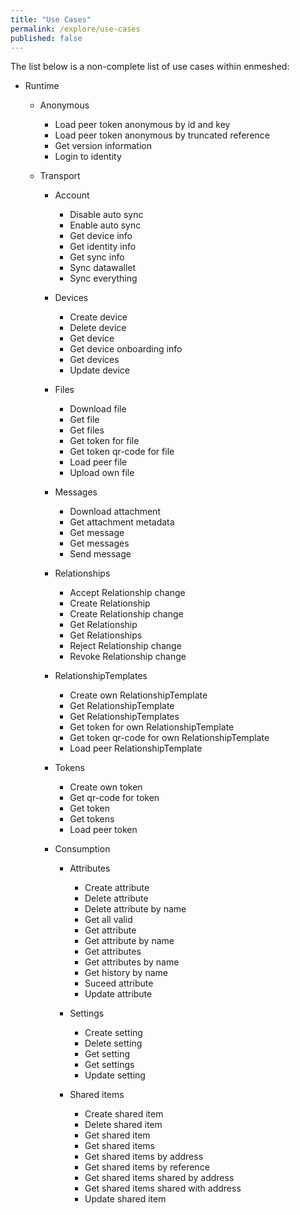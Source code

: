 ```yaml
---
title: "Use Cases"
permalink: /explore/use-cases
published: false
---
```


The list below is a non-complete list of use cases within enmeshed:

- Runtime

  - Anonymous
    - Load peer token anonymous by id and key
    - Load peer token anonymous by truncated reference
    - Get version information
    - Login to identity
  - Transport

    - Account
      - Disable auto sync
      - Enable auto sync
      - Get device info
      - Get identity info
      - Get sync info
      - Sync datawallet
      - Sync everything
    - Devices
      - Create device
      - Delete device
      - Get device
      - Get device onboarding info
      - Get devices
      - Update device
    - Files
      - Download file
      - Get file
      - Get files
      - Get token for file
      - Get token qr-code for file
      - Load peer file
      - Upload own file
    - Messages
      - Download attachment
      - Get attachment metadata
      - Get message
      - Get messages
      - Send message
    - Relationships
      - Accept Relationship change
      - Create Relationship
      - Create Relationship change
      - Get Relationship
      - Get Relationships
      - Reject Relationship change
      - Revoke Relationship change
    - RelationshipTemplates
      - Create own RelationshipTemplate
      - Get RelationshipTemplate
      - Get RelationshipTemplates
      - Get token for own RelationshipTemplate
      - Get token qr-code for own RelationshipTemplate
      - Load peer RelationshipTemplate
    - Tokens

      - Create own token
      - Get qr-code for token
      - Get token
      - Get tokens
      - Load peer token

    - Consumption

      - Attributes

        - Create attribute
        - Delete attribute
        - Delete attribute by name
        - Get all valid
        - Get attribute
        - Get attribute by name
        - Get attributes
        - Get attributes by name
        - Get history by name
        - Suceed attribute
        - Update attribute

      - Settings

        - Create setting
        - Delete setting
        - Get setting
        - Get settings
        - Update setting

      - Shared items

        - Create shared item
        - Delete shared item
        - Get shared item
        - Get shared items
        - Get shared items by address
        - Get shared items by reference
        - Get shared items shared by address
        - Get shared items shared with address
        - Update shared item
